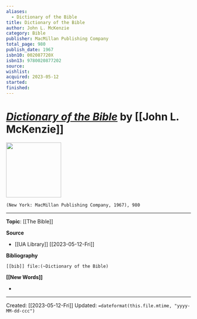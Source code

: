 ```yaml
---
aliases:
  - Dictionary of the Bible
title: Dictionary of the Bible
author: John L. McKenzie
category: Bible
publisher: MacMillan Publishing Company
total_page: 980
publish_date: 1967
isbn10: 002087720X
isbn13: 9780020877202
source: 
wishlist: 
acquired: 2023-05-12
started: 
finished:
---
```

# *[Dictionary of the Bible]()* by [[John L. McKenzie]]

<img src="http://books.google.com/books/content?id=WLGK_FkroQAC&printsec=frontcover&img=1&zoom=1&source=gbs_api" width=150>

`(New York: MacMillan Publishing Company, 1967), 980`



--- 
**Topic**: [[The Bible]]

**Source**
- [[UA Library]] [[2023-05-12-Fri]]

**Bibliography**

```query
[[bib]] file:(~Dictionary of the Bible)
```
 

**[[New Words]]**

- 

---
Created: [[2023-05-12-Fri]]
Updated: `=dateformat(this.file.mtime, "yyyy-MM-dd-ccc")`